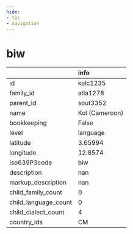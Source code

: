 ```yaml
---
hide:
- toc
- navigation
---
```

# biw
|                      | info           |
|:---------------------|:---------------|
| id                   | kolc1235       |
| family_id            | atla1278       |
| parent_id            | sout3352       |
| name                 | Kol (Cameroon) |
| bookkeeping          | False          |
| level                | language       |
| latitude             | 3.65994        |
| longitude            | 12.8574        |
| iso639P3code         | biw            |
| description          | nan            |
| markup_description   | nan            |
| child_family_count   | 0              |
| child_language_count | 0              |
| child_dialect_count  | 4              |
| country_ids          | CM             |